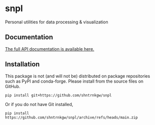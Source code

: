 # snpl
Personal utilities for data processing &amp; visualization

## Documentation

[The full API documentation is available here. ](https://shntrnkgw.github.io/snpl/)

## Installation

This package is not (and will not be) distributed on package repositories such as 
PyPI and conda-forge. Please install from the source files on GitHub. 

    pip install git+https://github.com/shntrnkgw/snpl

Or if you do not have Git installed, 

    pip install https://github.com/shntrnkgw/snpl/archive/refs/heads/main.zip
